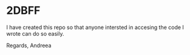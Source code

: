 # 2DBFF

I have created this repo so that anyone intersted in accesing the code I wrote can do so easily.

Regards,
Andreea
